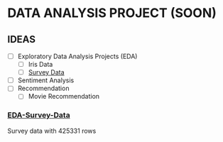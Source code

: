 # DATA ANALYSIS PROJECT (SOON)

## IDEAS

- [ ] Exploratory Data Analysis Projects (EDA)
	- [ ] Iris Data
	- [ ] [Survey Data](#EDA-Survey-Data)	
- [ ] Sentiment Analysis
- [ ] Recommendation
	- [ ] Movie Recommendation

### [EDA-Survey-Data](https://github.com/okkymabruri/data-analysis-projects/EDA-survey-age-interest)
Survey data with 425331 rows
